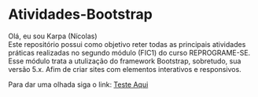 # Atividades-Bootstrap

Olá, eu sou Karpa (Nícolas) <br>
Este repositório possui como objetivo reter todas as principais atividades práticas realizadas no segundo módulo (FIC1) do curso REPROGRAME-SE. <br>
Esse módulo trata a utulização do framework Bootstrap, sobretudo, sua versão 5.x. Afim de criar sites com elementos interativos e responsivos.

Para dar uma olhada siga o link: <a href="https://kingkarpa.github.io/Atividades-Bootstrap/">Teste Aqui</a>
